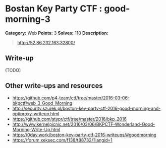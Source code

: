 # Bostan Key Party CTF : good-morning-3

**Category:** Web
**Points:** 3
**Solves:** 110
**Description:**

> <http://52.86.232.163:32800/> 


## Write-up

(TODO)

## Other write-ups and resources

* https://github.com/p4-team/ctf/tree/master/2016-03-06-bkpctf/web_3_Good_Morning
* http://security.szurek.pl/boston-key-party-ctf-2016-good-morning-and-optiproxy-writeup.html
* https://github.com/stypr/ctf/tree/master/2016/bkp_2016
* http://www.kernelpicnic.net/2016/03/06/BKPCTF-Wonderland-Good-Morning-Write-Up.html
* https://0day.work/boston-key-party-ctf-2016-writeups/#goodmorning
* https://forum.xeksec.com/f138/t88732/?langid=1
